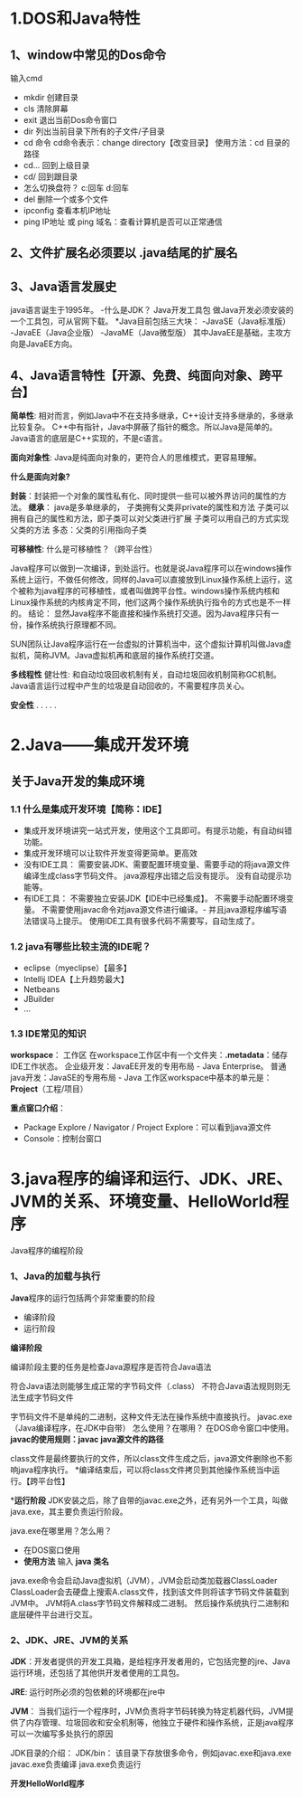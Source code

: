# 1.DOS和Java特性

## 1、window中常见的Dos命令
输入cmd

- mkdir 创建目录
- cls 清除屏幕
- exit 退出当前Dos命令窗口
- dir 列出当前目录下所有的子文件/子目录
- cd 命令
	cd命令表示：change directory【改变目录】
	使用方法：cd 目录的路径
- cd… 回到上级目录
- cd/ 回到跟目录
- 怎么切换盘符？
	c:回车
	d:回车
- del 删除一个或多个文件
- ipconfig 查看本机IP地址
- ping IP地址 或 ping 域名：查看计算机是否可以正常通信

## 2、文件扩展名必须要以 .java结尾的扩展名

## 3、Java语言发展史
java语言诞生于1995年。
-什么是JDK？
	Java开发工具包
	做Java开发必须安装的一个工具包，可从官网下载。
	*Java目前包括三大块：
	-JavaSE（Java标准版）
	-JavaEE（Java企业版）
	-JavaME（Java微型版）
	其中JavaEE是基础，主攻方向是JavaEE方向。

## 4、Java语言特性【开源、免费、纯面向对象、跨平台】
**简单性**: 相对而言，例如Java中不在支持多继承，C++设计支持多继承的，多继承比较复杂。
C++中有指针，Java中屏蔽了指针的概念。所以Java是简单的。
Java语言的底层是C++实现的，不是c语言。

**面向对象性**: Java是纯面向对象的，更符合人的思维模式，更容易理解。

**什么是面向对象?**

**封装**：封装把一个对象的属性私有化、同时提供一些可以被外界访问的属性的方法。
**继承**：
java是多单继承的，
子类拥有父类非private的属性和方法
子类可以拥有自己的属性和方法，即子类可以对父类进行扩展
子类可以用自己的方式实现父类的方法
多态：父类的引用指向子类

**可移植性**:
什么是可移植性？（跨平台性）

Java程序可以做到一次编译，到处运行。也就是说Java程序可以在windows操作系统上运行，不做任何修改，同样的Java可以直接放到Linux操作系统上运行，这个被称为java程序的可移植性，或者叫做跨平台性。windows操作系统内核和Linux操作系统的内核肯定不同，他们这两个操作系统执行指令的方式也是不一样的。
结论： 显然Java程序不能直接和操作系统打交道。因为Java程序只有一份，操作系统执行原理都不同。

SUN团队让Java程序运行在一台虚拟的计算机当中，这个虚拟计算机叫做Java虚拟机，简称JVM。Java虚拟机再和底层的操作系统打交道。

**多线程性**
健壮性: 和自动垃圾回收机制有关，自动垃圾回收机制简称GC机制。
Java语言运行过程中产生的垃圾是自动回收的，不需要程序员关心。

**安全性**
. . . . .


# 2.Java——集成开发环境

## 关于Java开发的集成环境
### 1.1 什么是集成开发环境【简称：IDE】
- 集成开发环境讲究一站式开发，使用这个工具即可。有提示功能，有自动纠错功能。
- 集成开发环境可以让软件开发变得更简单。更高效
- 没有IDE工具：
	需要安装JDK、需要配置环境变量、需要手动的将java源文件编译生成class字节码文件。
	java源程序出错之后没有提示。
	没有自动提示功能等。
- 有IDE工具：
	不需要独立安装JDK【IDE中已经集成】。
	不需要手动配置环境变量。
	不需要使用javac命令对java源文件进行编译。- 
	并且java源程序编写语法错误马上提示。
	使用IDE工具有很多代码不需要写，自动生成了。

### 1.2 java有哪些比较主流的IDE呢？
- eclipse（myeclipse）【最多】
- Intellij IDEA【上升趋势最大】
- Netbeans
- JBuilder
- …

### 1.3 IDE常见的知识

**workspace**： 工作区
在workspace工作区中有一个文件夹：**.metadata**：储存IDE工作状态。
企业级开发：JavaEE开发的专用布局 - Java Enterprise。
普通java开发：JavaSE的专用布局 - Java
工作区workspace中基本的单元是：**Project**（工程/项目）

**重点窗口介绍**：

- Package Explore / Navigator / Project Explore：可以看到java源文件
- Console：控制台窗口


# 3.java程序的编译和运行、JDK、JRE、JVM的关系、环境变量、HelloWorld程序

Java程序的编程阶段
### 1、Java的加载与执行
**Java**程序的运行包括两个非常重要的阶段
- 编译阶段
- 运行阶段

**编译阶段**

编译阶段主要的任务是检查Java源程序是否符合Java语法

符合Java语法则能够生成正常的字节码文件（.class）
不符合Java语法规则则无法生成字节码文件

字节码文件不是单纯的二进制，这种文件无法在操作系统中直接执行。
javac.exe（Java编译程序，在JDK中自带）
怎么使用？在哪用？
在DOS命令窗口中使用。
**javac的使用规则：javac java源文件的路径**

class文件是最终要执行的文件，所以class文件生成之后，java源文件删除也不影响java程序执行。
*编译结束后，可以将class文件拷贝到其他操作系统当中运行。【跨平台性】

***运行阶段**
JDK安装之后，除了自带的javac.exe之外，还有另外一个工具，叫做java.exe，其主要负责运行阶段。

java.exe在哪里用？怎么用？
- 在DOS窗口使用
- **使用方法** 输入 **java 类名**

java.exe命令会启动Java虚拟机（JVM），JVM会启动类加载器ClassLoader
ClassLoader会去硬盘上搜索A.class文件，找到该文件则将该字节码文件装载到JVM中。
JVM将A.class字节码文件解释成二进制。
然后操作系统执行二进制和底层硬件平台进行交互。

### 2、JDK、JRE、JVM的关系
**JDK**：开发者提供的开发工具箱，是给程序开发者用的，它包括完整的jre、Java运行环境，还包括了其他供开发者使用的工具包。

**JRE**: 运行时所必须的包依赖的环境都在jre中

**JVM**： 当我们运行一个程序时，JVM负责将字节码转换为特定机器代码，JVM提供了内存管理、垃圾回收和安全机制等，他独立于硬件和操作系统，正是java程序可以一次编写多处执行的原因

JDK目录的介绍：
JDK/bin： 该目录下存放很多命令，例如javac.exe和java.exe
javac.exe负责编译
java.exe负责运行

**开发HelloWorld程序**